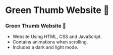# Green Thumb Website 🎍 
### Green Thumb Website 🎍

- Website Using HTML, CSS and JavaScript.
- Contains animations when scrolling.
- Includes a dark and light mode.


